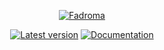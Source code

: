 <div style="text-align: center;">

[![Fadroma](https://fadroma.tech/logo.svg)](https://fadroma.tech)

[![Latest version](https://img.shields.io/crates/v/fadroma.svg?style=for-the-badge)](https://crates.io/crates/fadroma)
[![Documentation](https://img.shields.io/docsrs/fadroma/latest?color=%2365b34c&style=for-the-badge)](https://docs.rs/fadroma)
</div>
